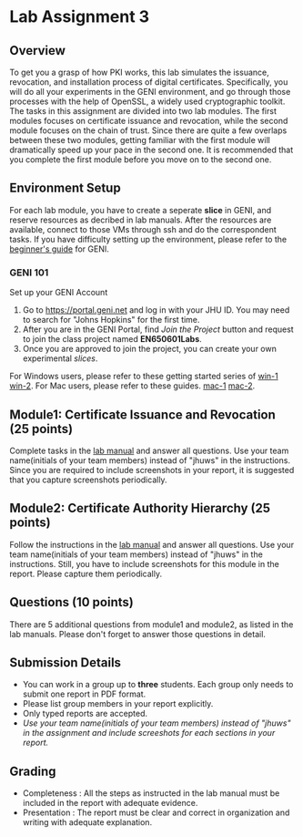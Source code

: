 # Lab Assignment 3

## Overview

To get you a grasp of how PKI works, this lab simulates the issuance, revocation, and installation process of digital certificates. Specifically, you will do all your experiments in the GENI environment, and go through those processes with the help of OpenSSL, a widely used cryptographic toolkit. The tasks in this assignment are divided into two lab modules. The first modules focuses on certificate issuance and revocation, while the second module focuses on the chain of trust. Since there are quite a few overlaps between these two modules, getting familiar with the first module will dramatically speed up your pace in the second one. It is recommended that you complete the first module before you move on to the second one.

## Environment Setup

For each lab module, you have to create a seperate **slice** in GENI, and reserve resources as decribed in lab manuals. After the resources are available, connect to those VMs through ssh and do the correspondent tasks. If you have difficulty setting up the environment, please refer to the [beginner's guide](http://groups.geni.net/geni/wiki/GENIExperimenter/Tutorials) for GENI.

### GENI 101

Set up your GENI Account

1. Go to https://portal.geni.net and log in with your JHU ID. You may need to search for "Johns Hopkins" for the first time.
2. After you are in the GENI Portal, find _Join the Project_ button and request to join the class project named **EN650601Labs**.
3. Once you are approved to join the project, you can create your own experimental _slices_.

For Windows users, please refer to these getting started series of [win-1](http://mountrouidoux.people.cofc.edu/CyberPaths/GettingStartedWindows.html) [win-2](http://mountrouidoux.people.cofc.edu/CyberPaths/GettingStartedWindowsHelloGENI.html).
For Mac users, please refer to these guides. [mac-1](http://mountrouidoux.people.cofc.edu/CyberPaths/GettingStartedMac.html) [mac-2](http://mountrouidoux.people.cofc.edu/CyberPaths/GettingStartedMacHelloGENI.html).

## Module1: Certificate Issuance and Revocation (25 points)

Complete tasks in the [lab manual](module1/README.md) and answer all questions. Use your team name(initials of your team members) instead of "jhuws" in the instructions. Since you are required to include screenshots in your report, it is suggested that you capture screenshots periodically.

## Module2: Certificate Authority Hierarchy (25 points)

Follow the instructions in the [lab manual](module2/README.md) and answer all questions. Use your team name(initials of your team members) instead of "jhuws" in the instructions. Still, you have to include screenshots for this module in the report. Please capture them periodically.

## Questions (10 points)

There are 5 additional questions from module1 and module2, as listed in the lab manuals. Please don't forget to answer those questions in detail.

## Submission Details

- You can work in a group up to **three** students. Each group only needs to submit one report in PDF format.
- Please list group members in your report explicitly.
- Only typed reports are accepted.
- _Use your team name(initials of your team members) instead of "jhuws" in the assignment and include screeshots for each sections in your report._

## Grading

- Completeness : All the steps as instructed in the lab manual must be included in the report with adequate evidence.
- Presentation : The report must be clear and correct in organization and writing with adequate explanation.
